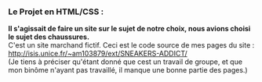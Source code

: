 ### Le Projet en HTML/CSS :
**Il s'agissait de faire un site sur le sujet de notre choix, nous avions choisi le sujet des chaussures.**<br>
C'est un site marchand fictif.
Ceci est le code source de mes pages du site : http://isis.unice.fr/~am103879/ext/SNEAKERS-ADDICT/<br>
(Je tiens à préciser qu'étant donné que cest un travail de groupe, et que mon binôme n'ayant pas travaillé, il manque une bonne partie des pages.)
